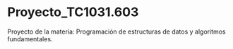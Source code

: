 # Proyecto_TC1031.603
Proyecto de la materia: Programación de estructuras de datos y algoritmos fundamentales.
